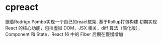 # cpreact
跟着Rodrigo Pombo实现一个自己的react框架.
基于Rollup打包构建
初期实现React 的核心功能，包括虚拟 DOM，JSX 相关，diff 算法（简化版），Component 和 State，React 16 中的 Fiber 
后期在慢慢增加